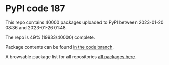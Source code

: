 # PyPI code 187

This repo contains 40000 packages uploaded to PyPI between 
2023-01-20 08:36 and 2023-01-26 01:48.

The repo is 49% (19933/40000) complete.

Package contents can be found [in the code branch](https://github.com/pypi-data/pypi-mirror-187/tree/code/packages).

A browsable package list for all repositories [all packages here](https://pypi-data.github.io/website/repositories/pypi-mirror-187).


